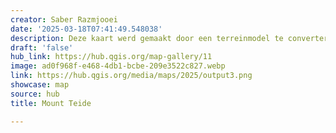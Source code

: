 ```yaml
---
creator: Saber Razmjooei
date: '2025-03-18T07:41:49.548038'
description: Deze kaart werd gemaakt door een terreinmodel te converteren naar polygoon-contouren.
draft: 'false'
hub_link: https://hub.qgis.org/map-gallery/11
image: ad0f968f-e468-4db1-bcbe-209e3522c827.webp
link: https://hub.qgis.org/media/maps/2025/output3.png
showcase: map
source: hub
title: Mount Teide

---
```

